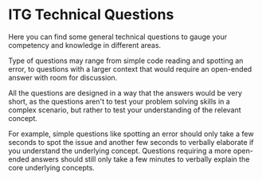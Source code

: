# ITG Technical Questions
Here you can find some general technical questions to gauge your competency and knowledge in different areas.

Type of questions may range from simple code reading and spotting an error, to questions with a larger context that would require an open-ended answer with room for discussion. 

All the questions are designed in a way that the answers would be very short, as the questions aren't to test your problem solving skills in a complex scenario, but rather to test your understanding of the relevant concept.

For example, simple questions like spotting an error should only take a few seconds to spot the issue and another few seconds to verbally elaborate if you understand the underlying concept. Questions requiring a more open-ended answers should still only take a few minutes to verbally explain the core underlying concepts.
